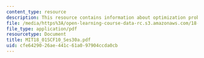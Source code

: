 ```yaml
---
content_type: resource
description: This resource contains information about optimization problems II.
file: /media/https%3A/open-learning-course-data-rc.s3.amazonaws.com/18-01sc-single-variable-calculus-fall-2010/cfe6429026ae441c61a097904ccda0cb_MIT18_01SCF10_Ses30a.pdf
file_type: application/pdf
resourcetype: Document
title: MIT18_01SCF10_Ses30a.pdf
uid: cfe64290-26ae-441c-61a0-97904ccda0cb
---
```

